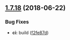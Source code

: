 ## [1.7.18](https://module.kopaxgroup.com/bootstrap-styled/navigation-bar/compare/v1.7.17...v1.7.18) (2018-06-22)


### Bug Fixes

* **ci:** build ([f2fe87d](https://module.kopaxgroup.com/bootstrap-styled/navigation-bar/commit/f2fe87d))

